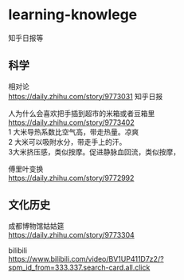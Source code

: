 # learning-knowlege  

知乎日报等  

## 科学  
相对论  
https://daily.zhihu.com/story/9773031 知乎日报    

人为什么会喜欢把手插到超市的米箱或者豆箱里  
https://daily.zhihu.com/story/9773402    
1 大米导热系数比空气高，带走热量。凉爽  
2 大米可以吸附水分，带走手上的汗。  
3大米挤压感，类似按摩。促进静脉血回流，类似按摩， 

傅里叶变换  
https://daily.zhihu.com/story/9772992   

## 文化历史
成都博物馆姑姑筵  
https://daily.zhihu.com/story/9773304

bilibili  
https://www.bilibili.com/video/BV1UP411D7z2/?spm_id_from=333.337.search-card.all.click  
